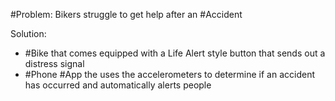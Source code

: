 #Problem: Bikers struggle to get help after an #Accident

Solution: 
- #Bike that comes equipped with a Life Alert style button that sends out a distress signal
- #Phone #App the uses the accelerometers to determine if an accident has occurred and automatically alerts people